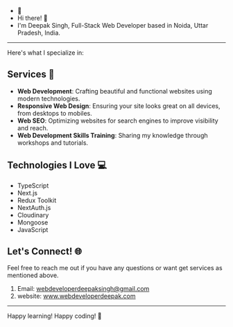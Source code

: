  - 👀
 - Hi there! 👋
 - I'm Deepak Singh, Full-Stack Web Developer based in Noida, Uttar Pradesh, India.
____________________________________________________________________________________________________

Here's what I specialize in:

## Services 🚀

- **Web Development**: Crafting beautiful and functional websites using modern technologies.
- **Responsive Web Design**: Ensuring your site looks great on all devices, from desktops to mobiles.
- **Web SEO**: Optimizing websites for search engines to improve visibility and reach.
- **Web Development Skills Training**: Sharing my knowledge through workshops and tutorials.

## Technologies I Love 💻
- TypeScript
- Next.js
- Redux Toolkit
- NextAuth.js
- Cloudinary
- Mongoose
- JavaScript

## Let's Connect! 🌐
Feel free to reach me out if you have any questions or want get services as mentioned above.

  1.  Email: webdeveloperdeepaksingh@gmail.com
  2.  website: www.webdeveloperdeepak.com
______________________________________________________________________________________________________

Happy learning! Happy coding! 🎉


